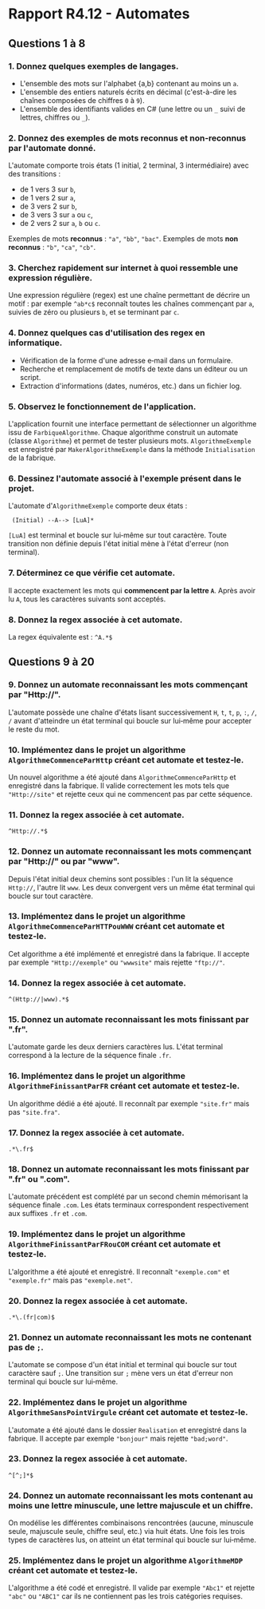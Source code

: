 # Rapport R4.12 - Automates

## Questions 1 à 8

### 1. Donnez quelques exemples de langages.

- L'ensemble des mots sur l'alphabet \{a,b\} contenant au moins un `a`.
- L'ensemble des entiers naturels écrits en décimal (c'est-à-dire les chaînes composées de chiffres `0` à `9`).
- L'ensemble des identifiants valides en C# (une lettre ou un `_` suivi de lettres, chiffres ou `_`).

### 2. Donnez des exemples de mots reconnus et non‑reconnus par l'automate donné.

L'automate comporte trois états (1 initial, 2 terminal, 3 intermédiaire) avec des transitions :

- de 1 vers 3 sur `b`,
- de 1 vers 2 sur `a`,
- de 3 vers 2 sur `b`,
- de 3 vers 3 sur `a` ou `c`,
- de 2 vers 2 sur `a`, `b` ou `c`.

Exemples de mots **reconnus** : `"a"`, `"bb"`, `"bac"`.
Exemples de mots **non reconnus** : `"b"`, `"ca"`, `"cb"`.

### 3. Cherchez rapidement sur internet à quoi ressemble une expression régulière.

Une expression régulière (regex) est une chaîne permettant de décrire un motif : par exemple `^ab*c$` reconnaît toutes les chaînes commençant par `a`, suivies de zéro ou plusieurs `b`, et se terminant par `c`.

### 4. Donnez quelques cas d'utilisation des regex en informatique.

- Vérification de la forme d'une adresse e‑mail dans un formulaire.
- Recherche et remplacement de motifs de texte dans un éditeur ou un script.
- Extraction d'informations (dates, numéros, etc.) dans un fichier log.

### 5. Observez le fonctionnement de l'application.

L'application fournit une interface permettant de sélectionner un algorithme issu de `FarbiqueAlgorithme`. Chaque algorithme construit un automate (classe `Algorithme`) et permet de tester plusieurs mots. `AlgorithmeExemple` est enregistré par `MakerAlgorithmeExemple` dans la méthode `Initialisation` de la fabrique.

### 6. Dessinez l'automate associé à l'exemple présent dans le projet.

L'automate d'`AlgorithmeExemple` comporte deux états :

```
 (Initial) --A--> [LuA]*
```

`[LuA]` est terminal et boucle sur lui‑même sur tout caractère. Toute transition non définie depuis l'état initial mène à l'état d'erreur (non terminal).

### 7. Déterminez ce que vérifie cet automate.

Il accepte exactement les mots qui **commencent par la lettre `A`**. Après avoir lu `A`, tous les caractères suivants sont acceptés.

### 8. Donnez la regex associée à cet automate.

La regex équivalente est : `^A.*$`


## Questions 9 à 20

### 9. Donnez un automate reconnaissant les mots commençant par "Http://".

L'automate possède une chaîne d'états lisant successivement `H`, `t`, `t`, `p`, `:`, `/`, `/` avant d'atteindre un état terminal qui boucle sur lui‑même pour accepter le reste du mot.

### 10. Implémentez dans le projet un algorithme `AlgorithmeCommenceParHttp` créant cet automate et testez‑le.

Un nouvel algorithme a été ajouté dans `AlgorithmeCommenceParHttp` et enregistré dans la fabrique. Il valide correctement les mots tels que `"Http://site"` et rejette ceux qui ne commencent pas par cette séquence.

### 11. Donnez la regex associée à cet automate.

`^Http://.*$`

### 12. Donnez un automate reconnaissant les mots commençant par "Http://" ou par "www".

Depuis l'état initial deux chemins sont possibles : l'un lit la séquence `Http://`, l'autre lit `www`. Les deux convergent vers un même état terminal qui boucle sur tout caractère.

### 13. Implémentez dans le projet un algorithme `AlgorithmeCommenceParHTTPouWWW` créant cet automate et testez‑le.

Cet algorithme a été implémenté et enregistré dans la fabrique. Il accepte par exemple `"Http://exemple"` ou `"wwwsite"` mais rejette `"ftp://"`.

### 14. Donnez la regex associée à cet automate.

`^(Http://|www).*$`

### 15. Donnez un automate reconnaissant les mots finissant par ".fr".

L'automate garde les deux derniers caractères lus. L'état terminal correspond à la lecture de la séquence finale `.fr`.

### 16. Implémentez dans le projet un algorithme `AlgorithmeFinissantParFR` créant cet automate et testez‑le.

Un algorithme dédié a été ajouté. Il reconnaît par exemple `"site.fr"` mais pas `"site.fra"`.

### 17. Donnez la regex associée à cet automate.

`.*\.fr$`

### 18. Donnez un automate reconnaissant les mots finissant par ".fr" ou ".com".

L'automate précédent est complété par un second chemin mémorisant la séquence finale `.com`. Les états terminaux correspondent respectivement aux suffixes `.fr` et `.com`.

### 19. Implémentez dans le projet un algorithme `AlgorithmeFinissantParFRouCOM` créant cet automate et testez‑le.

L'algorithme a été ajouté et enregistré. Il reconnaît `"exemple.com"` et `"exemple.fr"` mais pas `"exemple.net"`.

### 20. Donnez la regex associée à cet automate.

`.*\.(fr|com)$`

### 21. Donnez un automate reconnaissant les mots ne contenant pas de `;`.

L'automate se compose d'un état initial et terminal qui boucle sur tout caractère
sauf `;`. Une transition sur `;` mène vers un état d'erreur non terminal qui
boucle sur lui‑même.

### 22. Implémentez dans le projet un algorithme `AlgorithmeSansPointVirgule` créant cet automate et testez‑le.

L'automate a été ajouté dans le dossier `Realisation` et enregistré dans la fabrique.
Il accepte par exemple `"bonjour"` mais rejette `"bad;word"`.

### 23. Donnez la regex associée à cet automate.

`^[^;]*$`

### 24. Donnez un automate reconnaissant les mots contenant au moins une lettre minuscule, une lettre majuscule et un chiffre.

On modélise les différentes combinaisons rencontrées (aucune, minuscule seule,
majuscule seule, chiffre seul, etc.) via huit états. Une fois les trois types de
caractères lus, on atteint un état terminal qui boucle sur lui‑même.

### 25. Implémentez dans le projet un algorithme `AlgorithmeMDP` créant cet automate et testez‑le.

L'algorithme a été codé et enregistré. Il valide par exemple `"Abc1"` et rejette
`"abc"` ou `"ABC1"` car ils ne contiennent pas les trois catégories requises.
